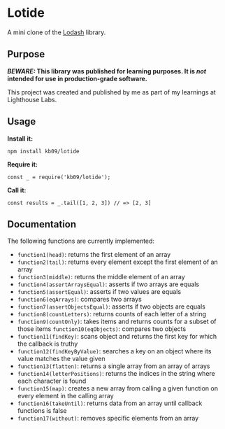 # Lotide

A mini clone of the [Lodash](https://lodash.com) library.

## Purpose

**_BEWARE:_ This library was published for learning purposes. It is _not_ intended for use in production-grade software.**

This project was created and published by me as part of my learnings at Lighthouse Labs. 

## Usage

**Install it:**

`npm install kb09/lotide`

**Require it:**

`const _ = require('kb09/lotide');`

**Call it:**

`const results = _.tail([1, 2, 3]) // => [2, 3]`

## Documentation

The following functions are currently implemented:

* `function1(head)`: returns the first element of an array
* `function2(tail)`: returns every element except the first element of an array
* `function3(middle)`: returns the middle element of an array
* `function4(assertArraysEqual)`: asserts if two arrays are equals
* `function5(assertEqual)`: asserts if two values are equals
* `function6(eqArrays)`: compares two arrays
* `function7(assertObjectsEqual)`: asserts if two objects are equals
* `function8(countLetters)`: returns counts of each letter of a string
* `function9(countOnly)`: takes items and returns counts for a subset of those items
  `function10(eqObjects)`: compares two objects
* `function11(findKey)`: scans object and returns the first key for which the callback is truthy
* `function12(findKeyByValue)`: searches a key on an object where its value matches the value given
* `function13(flatten)`: returns a single array from an array of arrays 
* `function14(letterPositions)`: returns the indices in the string where each character is found
* `function15(map)`: creates a new array from calling a given function on every element in the calling array
* `function16(takeUntil)`: returns data from an array until callback functions is false
* `function17(without)`: removes specific elements from an array

